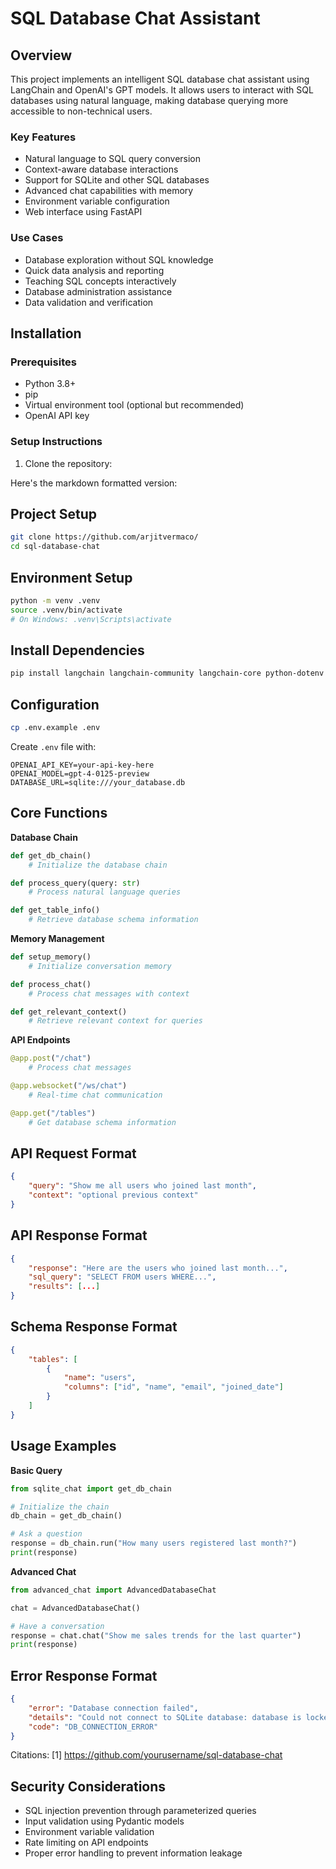 # SQL Database Chat Assistant

## Overview
This project implements an intelligent SQL database chat assistant using LangChain and OpenAI's GPT models. It allows users to interact with SQL databases using natural language, making database querying more accessible to non-technical users.

### Key Features
- Natural language to SQL query conversion
- Context-aware database interactions
- Support for SQLite and other SQL databases
- Advanced chat capabilities with memory
- Environment variable configuration
- Web interface using FastAPI

### Use Cases
- Database exploration without SQL knowledge
- Quick data analysis and reporting
- Teaching SQL concepts interactively
- Database administration assistance
- Data validation and verification

## Installation

### Prerequisites
- Python 3.8+
- pip
- Virtual environment tool (optional but recommended)
- OpenAI API key

### Setup Instructions

1. Clone the repository:

Here's the markdown formatted version:

## Project Setup

```bash
git clone https://github.com/arjitvermaco/
cd sql-database-chat
```

## Environment Setup

```bash
python -m venv .venv
source .venv/bin/activate
# On Windows: .venv\Scripts\activate
```

## Install Dependencies

```bash
pip install langchain langchain-community langchain-core python-dotenv fastapi uvicorn openai sqlite3 pydantic
```

## Configuration

```bash
cp .env.example .env
```

Create `.env` file with:
```plaintext
OPENAI_API_KEY=your-api-key-here
OPENAI_MODEL=gpt-4-0125-preview
DATABASE_URL=sqlite:///your_database.db
```

## Core Functions

**Database Chain**
```python
def get_db_chain()
    # Initialize the database chain

def process_query(query: str)
    # Process natural language queries

def get_table_info()
    # Retrieve database schema information
```

**Memory Management**
```python
def setup_memory()
    # Initialize conversation memory

def process_chat()
    # Process chat messages with context

def get_relevant_context()
    # Retrieve relevant context for queries
```

**API Endpoints**
```python
@app.post("/chat")
    # Process chat messages

@app.websocket("/ws/chat")
    # Real-time chat communication

@app.get("/tables")
    # Get database schema information
```

## API Request Format

```json
{
    "query": "Show me all users who joined last month",
    "context": "optional previous context"
}
```

## API Response Format

```json
{
    "response": "Here are the users who joined last month...",
    "sql_query": "SELECT FROM users WHERE...",
    "results": [...]
}
```

## Schema Response Format

```json
{
    "tables": [
        {
            "name": "users",
            "columns": ["id", "name", "email", "joined_date"]
        }
    ]
}
```

## Usage Examples

**Basic Query**
```python
from sqlite_chat import get_db_chain

# Initialize the chain
db_chain = get_db_chain()

# Ask a question
response = db_chain.run("How many users registered last month?")
print(response)
```

**Advanced Chat**
```python
from advanced_chat import AdvancedDatabaseChat

chat = AdvancedDatabaseChat()

# Have a conversation
response = chat.chat("Show me sales trends for the last quarter")
print(response)
```

## Error Response Format

```json
{
    "error": "Database connection failed",
    "details": "Could not connect to SQLite database: database is locked",
    "code": "DB_CONNECTION_ERROR"
}
```

Citations:
[1] https://github.com/yourusername/sql-database-chat

## Security Considerations

- SQL injection prevention through parameterized queries
- Input validation using Pydantic models
- Environment variable validation
- Rate limiting on API endpoints
- Proper error handling to prevent information leakage


